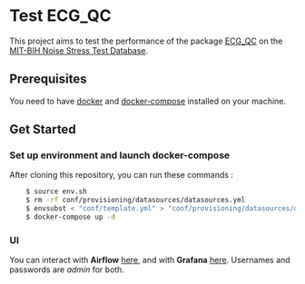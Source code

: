# Test ECG_QC

This project aims to test the performance of the package [ECG_QC](https://github.com/Aura-healthcare/ecg_qc) on the [MIT-BIH Noise Stress Test Database](https://physionet.org/content/nstdb/1.0.0/).

## Prerequisites

You need to have [docker](https://docs.docker.com/get-docker/) and [docker-compose](https://docs.docker.com/compose/install/) installed on your machine. 

## Get Started

### Set up environment and launch docker-compose
After cloning this repository, you can run these commands :

```sh
    $ source env.sh
    $ rm -rf conf/provisioning/datasources/datasources.yml
    $ envsubst < "conf/template.yml" > "conf/provisioning/datasources/datasources.yml" 
    $ docker-compose up -d
```

### UI
You can interact with **Airflow** [here](http://localhost:8080), and with **Grafana** [here](http://localhost:3000). Usernames and passwords are *admin* for both.
